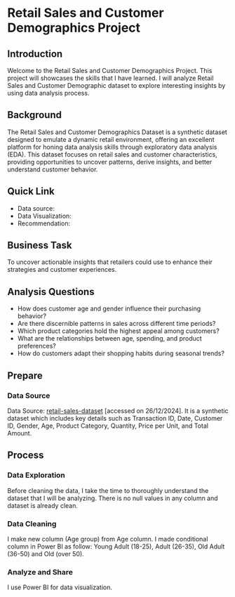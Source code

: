 # Retail Sales and Customer Demographics Project
## Introduction
Welcome to the Retail Sales and Customer Demographics Project. This project will showcases the skills that I have learned. I will analyze Retail Sales and Customer Demographic dataset to explore interesting insights by using data analysis process. 
## Background
The Retail Sales and Customer Demographics Dataset is a synthetic dataset designed to emulate a dynamic retail environment, offering an excellent platform for honing data analysis skills through exploratory data analysis (EDA). This dataset focuses on retail sales and customer characteristics, providing opportunities to uncover patterns, derive insights, and better understand customer behavior.
## Quick Link
- Data source: 
- Data Visualization: 
- Recommendation: 
## Business Task
To uncover actionable insights that retailers could use to enhance their strategies and customer experiences.
## Analysis Questions
-	How does customer age and gender influence their purchasing behavior?
-	Are there discernible patterns in sales across different time periods?
-	Which product categories hold the highest appeal among customers?
-	What are the relationships between age, spending, and product preferences?
-	How do customers adapt their shopping habits during seasonal trends?
## Prepare
### Data Source
Data Source: [retail-sales-dataset](https://www.kaggle.com/datasets/mohammadtalib786/retail-sales-dataset) [accessed on 26/12/2024]. It is a synthetic dataset which includes key details such as Transaction ID, Date, Customer ID, Gender, Age, Product Category, Quantity, Price per Unit, and Total Amount.
## Process
### Data Exploration
Before cleaning the data, I take the time to thoroughly understand the dataset that I will be analyzing. 
There is no null values in any column and dataset is already clean.
### Data Cleaning
I make new column (Age group) from Age column. I made conditional column in Power BI as follow: Young Adult (18-25), Adult (26-35), Old Adult (36-50) and Old (over 50).
### Analyze and Share
I use Power BI for data visualization. 

